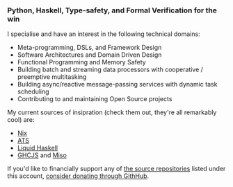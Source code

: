 ### Python, Haskell, Type-safety, and Formal Verification for the win

I specialise and have an interest in the following technical domains:

* Meta-programming, DSLs, and Framework Design
* Software Architectures and Domain Driven Design
* Functional Programming and Memory Safety
* Building batch and streaming data processors with cooperative / preemptive
multitasking
* Building async/reactive message-passing services with dynamic task scheduling
* Contributing to and maintaining Open Source projects

My current sources of insipration (check them out, they're all remarkably cool) are:
* [Nix](https://nixos.org)
* [ATS](http://www.ats-lang.org)
* [Liquid Haskell](https://ucsd-progsys.github.io/liquidhaskell-blog/)
* [GHCJS](https://github.com/ghcjs/ghcjs) and [Miso](https://github.com/dmjio/miso)

If you'd like to financially support any of [the source repositories](https://github.com/avanov?tab=repositories&q=&type=source&language=) listed under this account, [consider donating through GithHub](https://github.com/sponsors/avanov).
